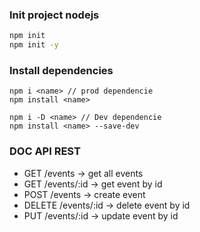 ### Init project nodejs
```bash
npm init
npm init -y
```
### Install dependencies
```
npm i <name> // prod dependencie
npm install <name>

npm i -D <name> // Dev dependencie
npm install <name> --save-dev
```
### DOC API REST
- GET /events -> get all events
- GET /events/:id -> get event by id
- POST /events -> create event
- DELETE /events/:id -> delete event by id
- PUT /events/:id -> update event by id
